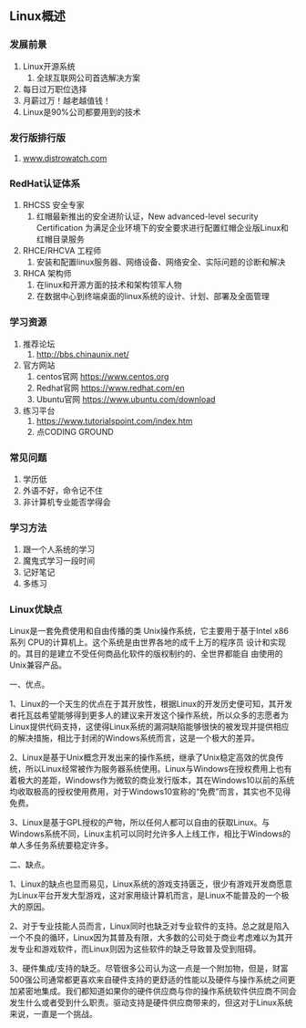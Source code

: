 ## Linux概述 ##
### 发展前景 ###
1. Linux开源系统
	1. 全球互联网公司首选解决方案
2. 每日过万职位选择
3. 月薪过万！越老越值钱！
4. Linux是90%公司都要用到的技术

### 发行版排行版 ###
1. www.distrowatch.com

### RedHat认证体系 ###
1. RHCSS 安全专家
	1.  红帽最新推出的安全进阶认证，New advanced-level security Certification 为满足企业环境下的安全要求进行配置红帽企业版Linux和红帽目录服务	
2. RHCE/RHCVA 工程师
	1. 安装和配置linux服务器、网络设备、网络安全、实际问题的诊断和解决
3. RHCA 架构师
	1. 在linux和开源方面的技术和架构领军人物
	2. 在数据中心到终端桌面的linux系统的设计、计划、部署及全面管理

### 学习资源 ###
1. 推荐论坛
	1. http://bbs.chinaunix.net/
2. 官方网站
	1. centos官网 https://www.centos.org
	2. Redhat官网 https://www.redhat.com/en
	3. Ubuntu官网 https://www.ubuntu.com/download
3. 练习平台
	1. https://www.tutorialspoint.com/index.htm
	2. 点CODING GROUND

### 常见问题 ###
1. 学历低
2. 外语不好，命令记不住
3. 非计算机专业能否学得会

### 学习方法 ###
1. 跟一个人系统的学习
2. 魔鬼式学习一段时间
3. 记好笔记
4. 多练习

### Linux优缺点 ###
Linux是一套免费使用和自由传播的类 Unix操作系统，它主要用于基于Intel x86系列 CPU的计算机上。这个系统是由世界各地的成千上万的程序员 设计和实现的。其目的是建立不受任何商品化软件的版权制约的、全世界都能自 由使用的 Unix兼容产品。

一、优点。

1、Linux的一个天生的优点在于其开放性，根据Linux的开发历史便可知，其开发者托瓦兹希望能够得到更多人的建议来开发这个操作系统，所以众多的志愿者为Linux提供代码支持，这使得Linux系统的漏洞缺陷能够很快的被发现并提供相应的解决措施，相比于封闭的Windows系统而言，这是一个极大的差异。

2、Linux是基于Unix概念开发出来的操作系统，继承了Unix稳定高效的优良传统，所以Linux经常被作为服务器系统使用。Linux与Windows在授权费用上也有着极大的差距，Windows作为微软的商业发行版本，其在Windows10以前的系统均收取极高的授权使用费用，对于Windows10宣称的“免费”而言，其实也不见得免费。

3、Linux是基于GPL授权的产物，所以任何人都可以自由的获取Linux。与Windows系统不同，Linux主机可以同时允许多人上线工作，相比于Windows的单人多任务系统要稳定许多。

二、缺点。

1、Linux的缺点也显而易见，Linux系统的游戏支持匮乏，很少有游戏开发商愿意为Linux平台开发大型游戏，这对家用级计算机而言，是Linux不能普及的一个极大的原因。

2、对于专业技能人员而言，Linux同时也缺乏对专业软件的支持。总之就是陷入一个不良的循环，Linux因为其普及有限，大多数的公司处于商业考虑难以为其开发专业和游戏软件，而Linux则因为这些软件的缺乏导致普及受到阻碍。

3、硬件集成/支持的缺乏。尽管很多公司认为这一点是一个附加物，但是，财富500强公司通常都更喜欢来自硬件支持的更舒适的性能以及硬件与操作系统之间更加紧密地集成。我们都知道如果你的硬件供应商与你的操作系统软件供应商不同会发生什么或者受到什么职责。驱动支持是硬件供应商带来的，但这对于Linux系统来说，一直是一个挑战。

